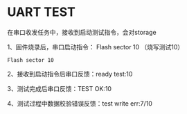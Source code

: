 # UART TEST

在串口收发任务中，接收到启动测试指令，会对storage

1、固件烧录后，串口启动指令： Flash sector 10 （烧写测试10）

```
Flash sector 10
```

2、接收到启动指令后串口反馈：ready test:10

3、测试完成后串口反馈：TEST OK:10

4、测试过程中数据校验错误反馈：test write err:7/10
